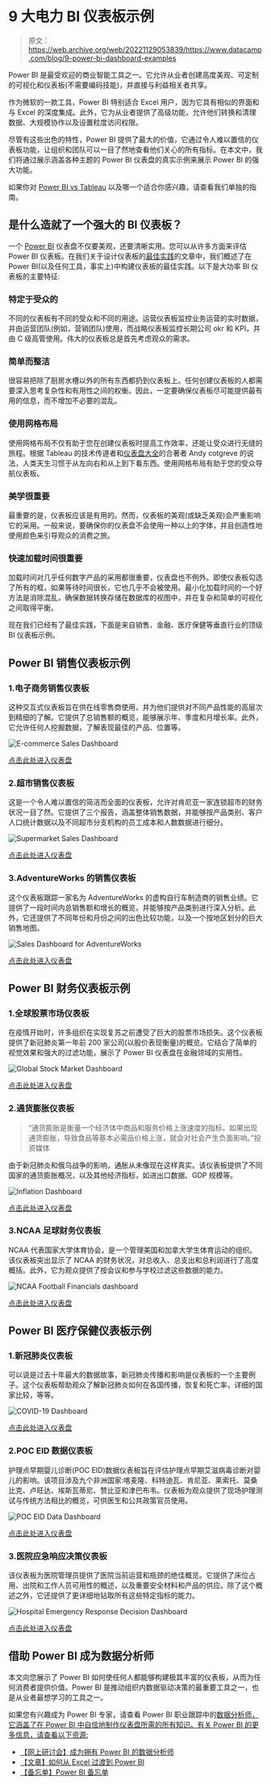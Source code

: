 # 9 大电力 BI 仪表板示例

> 原文：<https://web.archive.org/web/20221129053839/https://www.datacamp.com/blog/9-power-bi-dashboard-examples>

Power BI 是最受欢迎的商业智能工具之一。它允许从业者创建高度美观、可定制的可视化和仪表板(不需要编码技能)，并直接与利益相关者共享。

作为微软的一款工具，Power BI 特别适合 Excel 用户，因为它具有相似的界面和与 Excel 的深度集成。此外，它为从业者提供了高级功能，允许他们转换和清理数据、大规模协作以及设置粒度访问权限。

尽管有这些出色的特性，Power BI 提供了最大的价值，它通过令人难以置信的仪表板功能，让组织和团队可以一目了然地查看他们关心的所有指标。在本文中，我们将通过展示涵盖各种主题的 Power BI 仪表盘的真实示例来展示 Power BI 的强大功能。

如果你对 [Power BI vs Tableau](https://web.archive.org/web/20221212140010/https://www.datacamp.com/blog/power-bi-vs-tableau-which-one-should-you-choose) 以及哪一个适合你感兴趣，请查看我们单独的指南。

## 是什么造就了一个强大的 BI 仪表板？

一个 [Power BI](https://web.archive.org/web/20221212140010/https://www.datacamp.com/blog/all-about-power-bi) 仪表盘不仅要美观，还要清晰实用。您可以从许多方面来评估 Power BI 仪表板。在我们关于设计仪表板的[最佳实践](https://web.archive.org/web/20221212140010/https://www.datacamp.com/blog/best-practices-for-designing-dashboards)的文章中，我们概述了在 Power BI(以及任何工具，事实上)中构建仪表板的最佳实践。以下是大功率 BI 仪表板的主要特征:

### 特定于受众的

不同的仪表板有不同的受众和不同的用途。运营仪表板监控业务运营的实时数据，并由运营团队(例如，营销团队)使用，而战略仪表板监控长期公司 okr 和 KPI，并由 C 级高管使用。伟大的仪表板总是首先考虑观众的需求。

### 简单而整洁

很容易把除了厨房水槽以外的所有东西都扔到仪表板上。任何创建仪表板的人都需要深入思考复杂性和有用性之间的权衡。因此，一定要确保仪表板尽可能提供最有用的信息，而不增加不必要的混乱。

### 使用网格布局

使用网格布局不仅有助于您在创建仪表板时提高工作效率，还能让受众进行无缝的旅程。根据 Tableau 的技术传道者和[仪表盘大全](https://web.archive.org/web/20221212140010/https://www.datacamp.com/blog/top-10-data-visualization-books)的合著者 Andy cotgreve 的说法，人类天生习惯于从左向右和从上到下看东西。使用网格布局有助于您的受众导航仪表板。

### 美学很重要

最重要的是，仪表板应该是有用的。然而，仪表板的美观(或缺乏美观)会严重影响它的采用。一般来说，要确保你的仪表盘不会使用一种以上的字体，并且创造性地使用颜色来引导观众的消费之旅。

### 快速加载时间很重要

加载时间对几乎任何数字产品的采用都很重要，仪表盘也不例外。即使仪表板勾选了所有的框，如果等待时间很长，它也几乎不会被使用。最小化加载时间的一个好方法是消除混乱，确保数据转换存储在数据库的视图中，并在复杂和简单的可视化之间取得平衡。

现在我们已经有了最佳实践，下面是来自销售、金融、医疗保健等垂直行业的顶级 BI 仪表板示例。

## Power BI 销售仪表板示例

### 1.电子商务销售仪表板

这种交互式仪表板旨在供在线零售商使用，并为他们提供对不同产品性能的高层次到精细的了解。它提供了总销售额的概览，能够展示年、季度和月增长率。此外，它允许任何人挖掘数据，了解表现最佳的产品、位置等。

![E-commerce Sales Dashboard](img/6e022ba583ec9fa9e137f16244251b57.png)

[点击此处进入仪表盘](https://web.archive.org/web/20221212140010/https://community.powerbi.com/t5/Data-Stories-Gallery/E-Commerce-Sales-Analysis/m-p/2519282)

### 2.超市销售仪表板

这是一个令人难以置信的简洁而全面的仪表板，允许对肯尼亚一家连锁超市的财务状况一目了然。它提供了三个报告，涵盖整体销售数据，并能够按产品类别、客户人口统计数据以及不同超市分支机构的员工成本和人数数据进行细分。

![Supermarket Sales Dashboard](img/9224ef33dae9ca237248a2e16b7f8624.png)

[点击此处进入仪表盘](https://web.archive.org/web/20221212140010/https://community.powerbi.com/t5/Data-Stories-Gallery/Supermarket-Dashboard-Case-in-Kenya/m-p/1095982)

### 3.AdventureWorks 的销售仪表板

这个仪表板跟踪一家名为 AdventureWorks 的虚构自行车制造商的销售业绩。它提供了一段时间内总销售额和增长的概览，并能够按产品类别进行深入分析。此外，它还提供了不同年份和月份之间的出色比较功能，以及一个按地区划分的巨大销售地图。

![Sales Dashboard for AdventureWorks](img/9c000d04cdb4034994b44a33fe6f258a.png)

[点击此处进入仪表盘](https://web.archive.org/web/20221212140010/https://community.powerbi.com/t5/Data-Stories-Gallery/Sales-Analysis-for-AdventureWorks/m-p/2549649)

## Power BI 财务仪表板示例

### 1.全球股票市场仪表板

在疫情开始时，许多组织在实现复苏之前遭受了巨大的股票市场损失。这个仪表板提供了新冠肺炎第一年前 200 家公司(以股价表现衡量)的概览。它结合了简单的视觉效果和强大的过滤功能，展示了 Power BI 仪表盘在金融领域的实用性。

![Global Stock Market Dashboard](img/3205e7292f83ca45615a185df7ba54d3.png)

[点击此处进入仪表盘](https://web.archive.org/web/20221212140010/https://community.powerbi.com/t5/Data-Stories-Gallery/Global-Stock-Market-World-s-Top-200-Companies/td-p/1482649)

### 2.通货膨胀仪表板

> “通货膨胀是衡量一个经济体中商品和服务价格上涨速度的指标。如果出现通货膨胀，导致食品等基本必需品价格上涨，就会对社会产生负面影响。”投资媒体

由于新冠肺炎和俄乌战争的影响，通胀从未像现在这样真实。该仪表板提供了不同国家的通货膨胀概况，以及其他经济指标，如进出口数据、GDP 规模等。

![Inflation Dashboard](img/57532c0f84d7f6d262778ad2fbadf667.png)

[点击此处进入仪表盘](https://web.archive.org/web/20221212140010/https://community.powerbi.com/t5/Data-Stories-Gallery/Inflation/td-p/2614730)

### 3.NCAA 足球财务仪表板

NCAA 代表国家大学体育协会，是一个管理美国和加拿大学生体育运动的组织。该仪表板突出显示了 NCAA 的财务状况，对总收入、总支出和总利润进行了高度概括。此外，它为观众提供了按会议和参与学校过滤这些数据的能力。

![NCAA Football Financials dashboard](img/97166a362530d783cb21e36b33837eb2.png)

[点击此处进入仪表盘](https://web.archive.org/web/20221212140010/https://community.powerbi.com/t5/Data-Stories-Gallery/NCAA-Football-Financials/m-p/1678001)

## Power BI 医疗保健仪表板示例

### 1.新冠肺炎仪表板

可以说是过去十年最大的数据故事，新冠肺炎传播和影响是仪表板的一个主要例子。这个仪表板帮助观众了解新冠肺炎如何在各国传播，恢复和死亡率，详细的国家比较，等等。

![COVID-19 Dashboard](img/0dc344332672a62f9c4303d60e23459f.png)

[点击此处进入仪表盘](https://web.archive.org/web/20221212140010/https://app.powerbi.com/view?r=eyJrIjoiYjA1YzhhMjItMWU1ZS00YmRiLWI3MjUtZDVhN2ZlMzY4NjFlIiwidCI6IjJjOTJmZjI0LWI0MmMtNDgwZC1iNzRkLTY2ZmNlNzZiZDdkYSIsImMiOjl9)

### 2.POC EID 数据仪表板

护理点早期婴儿诊断(POC EID)数据仪表板旨在评估护理点早期艾滋病毒诊断对婴儿的影响。该项目涉及九个非洲国家:喀麦隆、科特迪瓦、肯尼亚、莱索托、莫桑比克、卢旺达、埃斯瓦蒂尼、赞比亚和津巴布韦。仪表板为观众提供了现场护理测试与传统方法相比的概览，可供医生和公共政策官员使用。

![POC EID Data Dashboard](img/99e96c626ab1f770f14dfcbd1a8b4ed9.png)

[点击此处进入仪表盘](https://web.archive.org/web/20221212140010/https://community.powerbi.com/t5/Data-Stories-Gallery/Early-Infant-HIV-Diagnosis-Earlier-Diagnosis-Saves-More-Lives/td-p/220513)

### 3.医院应急响应决策仪表板

该仪表板为医院管理员提供了医院当前运营和瓶颈的绝佳概览。它提供了床位占用、出院和工作人员可用性的概述，以及重要安全材料和产品的供应。除了这个概述之外，它还提供了更详细地钻取所有这些特定指标的能力。

![Hospital Emergency Response Decision Dashboard](img/c15fed1136904a6f2a3cddb91ab450bf.png)

[点击此处进入仪表盘](https://web.archive.org/web/20221212140010/https://appsource.microsoft.com/en-US/product/power-bi/powerapps_cxo.powerbi_healthcare?tab=overview)

## 借助 Power BI 成为数据分析师

本文向您展示了 Power BI 如何使任何人都能够构建极其丰富的仪表板，从而为任何消费者提供价值。Power BI 是推动组织内数据驱动决策的最重要工具之一，也是从业者最想学习的工具之一。

如果您有兴趣成为 Power BI 专家，请查看 Power BI 职业跟踪中的[数据分析师，它涵盖了在 Power BI 中自信地制作仪表盘所需的所有知识。有关 Power BI 的更多信息，请查看以下资源:](https://web.archive.org/web/20221212140010/https://www.datacamp.com/resources/webinars/become-data-analyst-with-power-bi)

*   [【网上研讨会】成为拥有 Power BI 的数据分析师](https://web.archive.org/web/20221212140010/https://www.datacamp.com/resources/webinars/become-data-analyst-with-power-bi)
*   [【文章】如何从 Excel 过渡到 Power BI](https://web.archive.org/web/20221212140010/https://www.datacamp.com/blog/how-to-transition-from-excel-to-power-bi)
*   [【备忘单】Power BI 备忘单](https://web.archive.org/web/20221212140010/https://www.datacamp.com/cheat-sheet/power-bi-cheat-sheet)